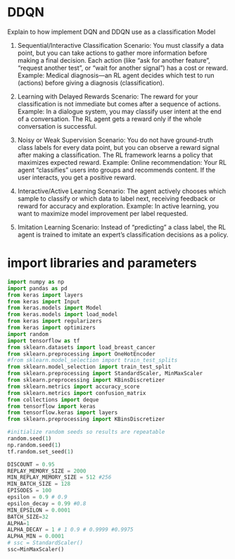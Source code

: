 # DDQN
Explain to how implement DQN and DDQN use as a classification Model

1. Sequential/Interactive Classification
Scenario: You must classify a data point, but you can take actions to gather more information before making a final decision. Each action (like “ask for another feature”, “request another test”, or “wait for another signal”) has a cost or reward.
Example: Medical diagnosis—an RL agent decides which test to run (actions) before giving a diagnosis (classification).

2. Learning with Delayed Rewards
Scenario: The reward for your classification is not immediate but comes after a sequence of actions.
Example: In a dialogue system, you may classify user intent at the end of a conversation. The RL agent gets a reward only if the whole conversation is successful.

3. Noisy or Weak Supervision
Scenario: You do not have ground-truth class labels for every data point, but you can observe a reward signal after making a classification. The RL framework learns a policy that maximizes expected reward.
Example: Online recommendation: Your RL agent “classifies” users into groups and recommends content. If the user interacts, you get a positive reward.

4. Interactive/Active Learning
Scenario: The agent actively chooses which sample to classify or which data to label next, receiving feedback or reward for accuracy and exploration.
Example: In active learning, you want to maximize model improvement per label requested.

5. Imitation Learning
Scenario: Instead of “predicting” a class label, the RL agent is trained to imitate an expert’s classification decisions as a policy.


# import libraries and parameters
````python
import numpy as np
import pandas as pd
from keras import layers
from keras import Input
from keras.models import Model
from keras.models import load_model
from keras import regularizers
from keras import optimizers
import random
import tensorflow as tf
from sklearn.datasets import load_breast_cancer
from sklearn.preprocessing import OneHotEncoder
#from sklearn.model_selection import train_test_splits
from sklearn.model_selection import train_test_split
from sklearn.preprocessing import StandardScaler, MinMaxScaler
from sklearn.preprocessing import KBinsDiscretizer
from sklearn.metrics import accuracy_score
from sklearn.metrics import confusion_matrix
from collections import deque
from tensorflow import keras
from tensorflow.keras import layers
from sklearn.preprocessing import KBinsDiscretizer

#initialize random seeds so results are repeatable
random.seed(1)
np.random.seed(1)
tf.random.set_seed(1)

DISCOUNT = 0.95
REPLAY_MEMORY_SIZE = 2000
MIN_REPLAY_MEMORY_SIZE = 512 #256
MIN_BATCH_SIZE = 128
EPISODES = 100
epsilon = 0.9 # 0.9
epsilon_decay = 0.99 #0.8
MIN_EPSILON = 0.0001
BATCH_SIZE=32
ALPHA=1
ALPHA_DECAY = 1 # 1 0.9 # 0.9999 #0.9975
ALPHA_MIN = 0.0001
# ssc = StandardScaler()
ssc=MinMaxScaler()
````
